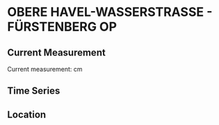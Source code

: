 # OBERE HAVEL-WASSERSTRASSE - FÜRSTENBERG OP

## Current Measurement

Current measurement: <Value topic="rivers/pegel-online/OHW/FUERSTENBERG-OP/measurementValue"/> cm

## Time Series

<TimeSeries topic="rivers/pegel-online/OHW/FUERSTENBERG-OP/measurementValue" period="week" />

## Location

<WorldMap>
  <Marker lat="53.18149108568737" lon="13.144574570300135" labelTopic="rivers/pegel-online/OHW/FUERSTENBERG-OP/measurementValue" />
</WorldMap>

